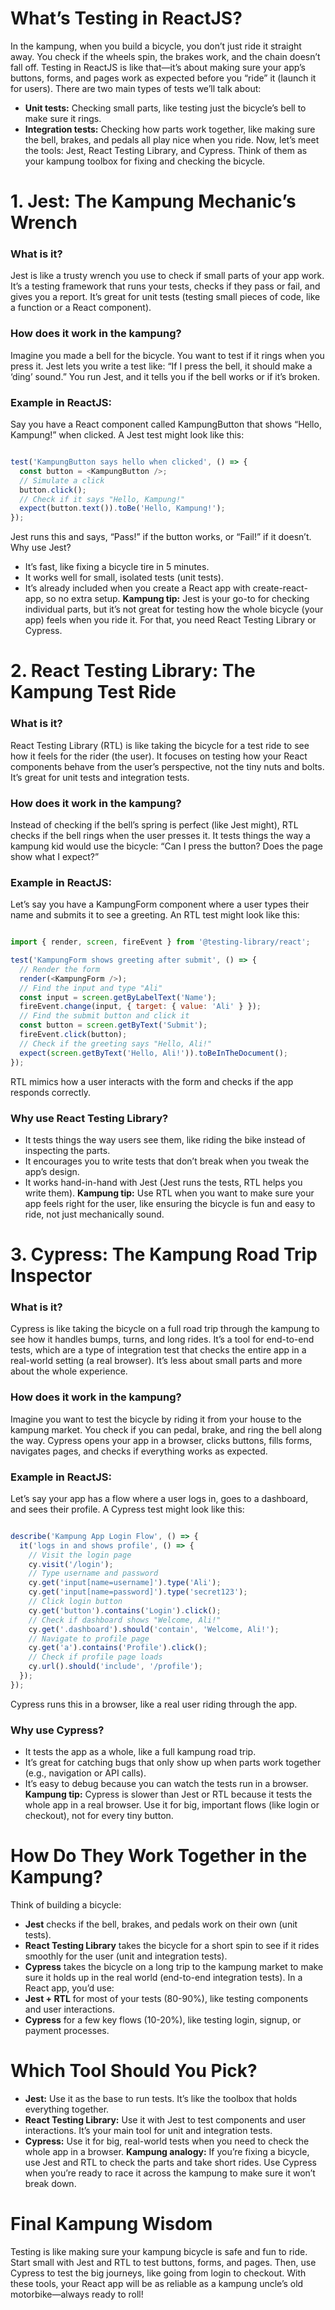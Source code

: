 # What’s Testing in ReactJS?
In the kampung, when you build a bicycle, you don’t just ride it straight away. You check if the wheels spin, the brakes work, and the chain doesn’t fall off. Testing in ReactJS is like that—it’s about making sure your app’s buttons, forms, and pages work as expected before you “ride” it (launch it for users).
There are two main types of tests we’ll talk about:
  * **Unit tests:** Checking small parts, like testing just the bicycle’s bell to make sure it rings.
  * **Integration tests:** Checking how parts work together, like making sure the bell, brakes, and pedals all play nice when you ride.
Now, let’s meet the tools: Jest, React Testing Library, and Cypress. Think of them as your kampung toolbox for fixing and checking the bicycle.
# 1. Jest: The Kampung Mechanic’s Wrench
### What is it?
Jest is like a trusty wrench you use to check if small parts of your app work. It’s a testing framework that runs your tests, checks if they pass or fail, and gives you a report. It’s great for unit tests (testing small pieces of code, like a function or a React component).
### How does it work in the kampung?
Imagine you made a bell for the bicycle. You want to test if it rings when you press it. Jest lets you write a test like: “If I press the bell, it should make a ‘ding’ sound.” You run Jest, and it tells you if the bell works or if it’s broken.
### Example in ReactJS:
Say you have a React component called KampungButton that shows “Hello, Kampung!” when clicked. A Jest test might look like this:
```javascript

test('KampungButton says hello when clicked', () => {
  const button = <KampungButton />;
  // Simulate a click
  button.click();
  // Check if it says "Hello, Kampung!"
  expect(button.text()).toBe('Hello, Kampung!');
});
```
Jest runs this and says, “Pass!” if the button works, or “Fail!” if it doesn’t.
Why use Jest?
  * It’s fast, like fixing a bicycle tire in 5 minutes.
  * It works well for small, isolated tests (unit tests).
  * It’s already included when you create a React app with create-react-app, so no extra setup.
**Kampung tip:** Jest is your go-to for checking individual parts, but it’s not great for testing how the whole bicycle (your app) feels when you ride it. For that, you need React Testing Library or Cypress.
# 2. React Testing Library: The Kampung Test Ride
### What is it?
React Testing Library (RTL) is like taking the bicycle for a test ride to see how it feels for the rider (the user). It focuses on testing how your React components behave from the user’s perspective, not the tiny nuts and bolts. It’s great for unit tests and integration tests.
### How does it work in the kampung?
Instead of checking if the bell’s spring is perfect (like Jest might), RTL checks if the bell rings when the user presses it. It tests things the way a kampung kid would use the bicycle: “Can I press the button? Does the page show what I expect?”
### Example in ReactJS:
Let’s say you have a KampungForm component where a user types their name and submits it to see a greeting. An RTL test might look like this:
```javascript

import { render, screen, fireEvent } from '@testing-library/react';

test('KampungForm shows greeting after submit', () => {
  // Render the form
  render(<KampungForm />);
  // Find the input and type "Ali"
  const input = screen.getByLabelText('Name');
  fireEvent.change(input, { target: { value: 'Ali' } });
  // Find the submit button and click it
  const button = screen.getByText('Submit');
  fireEvent.click(button);
  // Check if the greeting says "Hello, Ali!"
  expect(screen.getByText('Hello, Ali!')).toBeInTheDocument();
});
```
RTL mimics how a user interacts with the form and checks if the app responds correctly.
### Why use React Testing Library?
  * It tests things the way users see them, like riding the bike instead of inspecting the parts.
  * It encourages you to write tests that don’t break when you tweak the app’s design.
  * It works hand-in-hand with Jest (Jest runs the tests, RTL helps you write them).
**Kampung tip:** Use RTL when you want to make sure your app feels right for the user, like ensuring the bicycle is fun and easy to ride, not just mechanically sound.
# 3. Cypress: The Kampung Road Trip Inspector
### What is it?
Cypress is like taking the bicycle on a full road trip through the kampung to see how it handles bumps, turns, and long rides. It’s a tool for end-to-end tests, which are a type of integration test that checks the entire app in a real-world setting (a real browser). It’s less about small parts and more about the whole experience.
### How does it work in the kampung?
Imagine you want to test the bicycle by riding it from your house to the kampung market. You check if you can pedal, brake, and ring the bell along the way. Cypress opens your app in a browser, clicks buttons, fills forms, navigates pages, and checks if everything works as expected.
### Example in ReactJS:
Let’s say your app has a flow where a user logs in, goes to a dashboard, and sees their profile. A Cypress test might look like this:
```javascript

describe('Kampung App Login Flow', () => {
  it('logs in and shows profile', () => {
    // Visit the login page
    cy.visit('/login');
    // Type username and password
    cy.get('input[name=username]').type('Ali');
    cy.get('input[name=password]').type('secret123');
    // Click login button
    cy.get('button').contains('Login').click();
    // Check if dashboard shows "Welcome, Ali!"
    cy.get('.dashboard').should('contain', 'Welcome, Ali!');
    // Navigate to profile page
    cy.get('a').contains('Profile').click();
    // Check if profile page loads
    cy.url().should('include', '/profile');
  });
});
```
Cypress runs this in a browser, like a real user riding through the app.
### Why use Cypress?
* It tests the app as a whole, like a full kampung road trip.
* It’s great for catching bugs that only show up when parts work together (e.g., navigation or API calls).
* It’s easy to debug because you can watch the tests run in a browser.
**Kampung tip:** Cypress is slower than Jest or RTL because it tests the whole app in a real browser. Use it for big, important flows (like login or checkout), not for every tiny button.
# How Do They Work Together in the Kampung?
Think of building a bicycle:
* **Jest** checks if the bell, brakes, and pedals work on their own (unit tests).
* **React Testing Library** takes the bicycle for a short spin to see if it rides smoothly for the user (unit and integration tests).
* **Cypress** takes the bicycle on a long trip to the kampung market to make sure it holds up in the real world (end-to-end integration tests).
In a React app, you’d use:
* **Jest + RTL** for most of your tests (80-90%), like testing components and user interactions.
* **Cypress** for a few key flows (10-20%), like testing login, signup, or payment processes.
# Which Tool Should You Pick?
* **Jest:** Use it as the base to run tests. It’s like the toolbox that holds everything together.
* **React Testing Library:** Use it with Jest to test components and user interactions. It’s your main tool for unit and integration tests.
* **Cypress:** Use it for big, real-world tests when you need to check the whole app in a browser.
**Kampung analogy:** If you’re fixing a bicycle, use Jest and RTL to check the parts and take short rides. Use Cypress when you’re ready to race it across the kampung to make sure it won’t break down.
# Final Kampung Wisdom
Testing is like making sure your kampung bicycle is safe and fun to ride. Start small with Jest and RTL to test buttons, forms, and pages. Then, use Cypress to test the big journeys, like going from login to checkout. With these tools, your React app will be as reliable as a kampung uncle’s old motorbike—always ready to roll!
